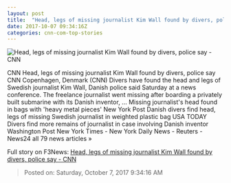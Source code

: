 ```yaml
---
layout: post
title:  "Head, legs of missing journalist Kim Wall found by divers, police say - CNN"
date: 2017-10-07 09:34:16Z
categories: cnn-com-top-stories
---
```


![Head, legs of missing journalist Kim Wall found by divers, police say - CNN](http://i2.cdn.cnn.com/cnnnext/dam/assets/170822163925-01-kim-wall-handout-super-tease.jpg)

CNN Head, legs of missing journalist Kim Wall found by divers, police say CNN Copenhagen, Denmark (CNN) Divers have found the head and legs of Swedish journalist Kim Wall, Danish police said Saturday at a news conference. The freelance journalist went missing after boarding a privately built submarine with its Danish inventor, ... Missing journalist's head found in bags with 'heavy metal pieces' New York Post Danish divers find head, legs of missing Swedish journalist in weighted plastic bag USA TODAY Divers find more remains of journalist in case involving Danish inventor Washington Post New York Times - New York Daily News - Reuters - News24 all 79 news articles »


Full story on F3News: [Head, legs of missing journalist Kim Wall found by divers, police say - CNN](http://www.f3nws.com/n/u3ZRSH)

> Posted on: Saturday, October 7, 2017 9:34:16 AM
